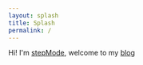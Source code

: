 ```yaml
---
layout: splash
title: Splash
permalink: /
---
```


Hi!
I'm [stepMode](https://stepmode.github.io/about), welcome to my [blog](https://stepmode.github.io/blog) 